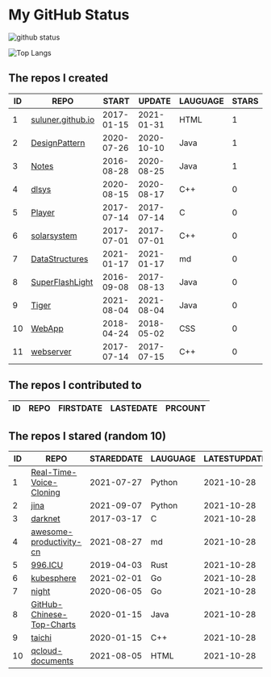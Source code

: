 # My GitHub Status

<img src="https://github-readme-stats-1.yihong0618.vercel.app/api?username=ThaddeusJiang&show_icons=true&&&hide_title=true&count_private=true" alt="github status" />

![Top Langs](https://github-readme-stats-1.yihong0618.vercel.app/api/top-langs/?username=ThaddeusJiang&layout=compact)

<!--START_SECTION:my_github-->
## The repos I created
| ID |                               REPO                                |   START    |   UPDATE   | LAUGUAGE | STARS |
|----|-------------------------------------------------------------------|------------|------------|----------|-------|
|  1 | [suluner.github.io](https://github.com/suluner/suluner.github.io) | 2017-01-15 | 2021-01-31 | HTML     |     1 |
|  2 | [DesignPattern](https://github.com/suluner/DesignPattern)         | 2020-07-26 | 2020-10-10 | Java     |     1 |
|  3 | [Notes](https://github.com/suluner/Notes)                         | 2016-08-28 | 2020-08-25 | Java     |     1 |
|  4 | [dlsys](https://github.com/suluner/dlsys)                         | 2020-08-15 | 2020-08-17 | C++      |     0 |
|  5 | [Player](https://github.com/suluner/Player)                       | 2017-07-14 | 2017-07-14 | C        |     0 |
|  6 | [solarsystem](https://github.com/suluner/solarsystem)             | 2017-07-01 | 2017-07-01 | C++      |     0 |
|  7 | [DataStructures](https://github.com/suluner/DataStructures)       | 2021-01-17 | 2021-01-17 | md       |     0 |
|  8 | [SuperFlashLight](https://github.com/suluner/SuperFlashLight)     | 2016-09-08 | 2017-08-13 | Java     |     0 |
|  9 | [Tiger](https://github.com/suluner/Tiger)                         | 2021-08-04 | 2021-08-04 | Java     |     0 |
| 10 | [WebApp](https://github.com/suluner/WebApp)                       | 2018-04-24 | 2018-05-02 | CSS      |     0 |
| 11 | [webserver](https://github.com/suluner/webserver)                 | 2017-07-14 | 2017-07-15 | C++      |     0 |

## The repos I contributed to
| ID | REPO | FIRSTDATE | LASTEDATE | PRCOUNT |
|----|------|-----------|-----------|---------|

## The repos I stared (random 10)
| ID |                                         REPO                                          | STAREDDATE | LAUGUAGE | LATESTUPDATE |
|----|---------------------------------------------------------------------------------------|------------|----------|--------------|
|  1 | [Real-Time-Voice-Cloning](https://github.com/CorentinJ/Real-Time-Voice-Cloning)       | 2021-07-27 | Python   | 2021-10-28   |
|  2 | [jina](https://github.com/jina-ai/jina)                                               | 2021-09-07 | Python   | 2021-10-28   |
|  3 | [darknet](https://github.com/pjreddie/darknet)                                        | 2017-03-17 | C        | 2021-10-28   |
|  4 | [awesome-productivity-cn](https://github.com/eastlakeside/awesome-productivity-cn)    | 2021-08-27 | md       | 2021-10-28   |
|  5 | [996.ICU](https://github.com/996icu/996.ICU)                                          | 2019-04-03 | Rust     | 2021-10-28   |
|  6 | [kubesphere](https://github.com/kubesphere/kubesphere)                                | 2021-02-01 | Go       | 2021-10-28   |
|  7 | [night](https://github.com/talkgo/night)                                              | 2020-06-05 | Go       | 2021-10-28   |
|  8 | [GitHub-Chinese-Top-Charts](https://github.com/kon9chunkit/GitHub-Chinese-Top-Charts) | 2020-01-15 | Java     | 2021-10-28   |
|  9 | [taichi](https://github.com/taichi-dev/taichi)                                        | 2020-01-15 | C++      | 2021-10-28   |
| 10 | [qcloud-documents](https://github.com/tencentyun/qcloud-documents)                    | 2021-08-05 | HTML     | 2021-10-28   |

<!--END_SECTION:my_github-->